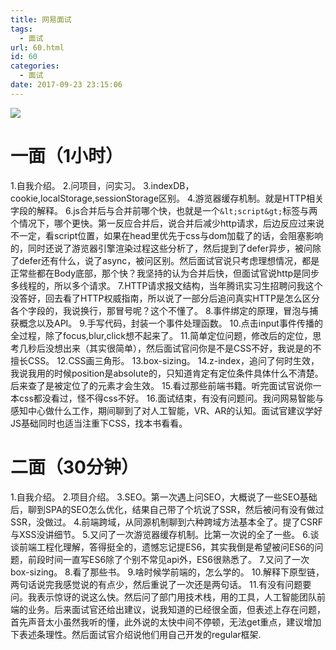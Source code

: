 ```yaml
---
title: 网易面试
tags:
  - 面试
url: 60.html
id: 60
categories:
  - 面试
date: 2017-09-23 23:15:06
---
```


![](http://7xqgks.com1.z0.glb.clouddn.com/head-0042.jpg)

# 一面（1小时）

1.自我介绍。 2.问项目，问实习。 3.indexDB，cookie,localStorage,sessionStorage区别。 4.游览器缓存机制。就是HTTP相关字段的解释。 6.js合并后与合并前哪个快，也就是一个`&lt;script&gt;`标签与两个情况下，哪个更快。第一反应合并后，说合并后减少http请求，后边反应过来说不一定，看script位置，如果在head里优先于css与dom加载了的话，会阻塞影响的，同时还说了游览器引擎渲染过程这些分析了，然后提到了defer异步，被问除了defer还有什么，说了async，被问区别。然后面试官说只考虑理想情况，都是正常些都在Body底部，那个快？我坚持的认为合并后快，但面试官说http是同步多线程的，所以多个请求。 7.HTTP请求报文结构，当年腾讯实习生招聘问我这个没答好，回去看了HTTP权威指南，所以说了一部分后追问真实HTTP是怎么区分各个字段的，我说换行，那冒号呢？这个不懂了。 8.事件绑定的原理，冒泡与捕获概念以及API。 9.手写代码，封装一个事件处理函数。 10.点击input事件传播的全过程，除了focus,blur,click想不起来了。 11.简单定位问题，修改后的定位，思考几秒后没想出来（其实很简单），然后面试官问你是不是CSS不好，我说是的不擅长CSS。 12.CSS画三角形。 13.box-sizing。 14.z-index，追问了何时生效，我说我用的时候position是absolute的，只知道肯定有定位条件具体什么不清楚。后来查了是被定位了的元素才会生效。 15.看过那些前端书籍。听完面试官说你一本css都没看过，怪不得css不好。 16.面试结束，有没有问题问。我问网易智能与感知中心做什么工作，期间聊到了对人工智能，VR、AR的认知。面试官建议学好JS基础同时也适当注重下CSS，找本书看看。

# 二面（30分钟）

1.自我介绍。 2.项目介绍。 3.SEO。第一次遇上问SEO，大概说了一些SEO基础后，聊到SPA的SEO怎么优化，结果自己带了个坑说了SSR，然后被问有没有做过SSR，没做过。 4.前端跨域，从同源机制聊到六种跨域方法基本全了。提了CSRF与XSS没讲细节。 5.又问了一次游览器缓存机制。比第一次说的全了一些。 6.谈谈前端工程化理解，答得挺全的，遗憾忘记提ES6，其实我倒是希望被问ES6的问题，前段时间一直写ES6除了个别不常见api外，ES6很熟悉了。 7.又问了一次box-sizing。 8.看了那些书。 9.啥时候学前端的，怎么学的。 10.解释下原型链，两句话说完我感觉说的有点少，然后重说了一次还是两句话。 11.有没有问题要问。我表示惊讶的说这么快。然后问了部门用技术栈，用的工具，人工智能团队前端的业务。后来面试官还给出建议，说我知道的已经很全面，但表述上存在问题，首先声音太小虽然我听的懂，此外说的太快中间不停顿，无法get重点，建议增加下表述条理性。然后面试官介绍说他们用自己开发的regular框架.